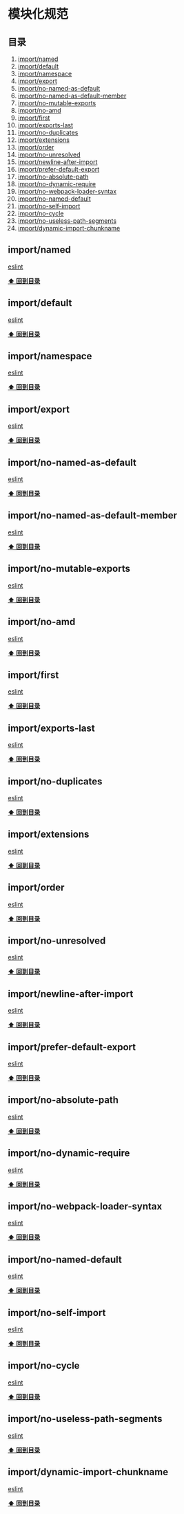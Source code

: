 # 模块化规范

## 目录

1. [import/named](#import/named)
2. [import/default](#import/default)
3. [import/namespace](#import/namespace)
4. [import/export](#import/export)
5. [import/no-named-as-default](#import/no-named-as-default)
6. [import/no-named-as-default-member](#import/no-named-as-default-member)
7. [import/no-mutable-exports](#import/no-mutable-exports)
8. [import/no-amd](#import/no-amd)
9. [import/first](#import/first)
10. [import/exports-last](#import/exports-last)
11. [import/no-duplicates](#import/no-duplicates)
12. [import/extensions](#import/extensions)
13. [import/order](#import/order)
14. [import/no-unresolved](#import/no-unresolved)
15. [import/newline-after-import](#import/newline-after-import)
16. [import/prefer-default-export](#import/prefer-default-export)
17. [import/no-absolute-path](#import/no-absolute-path)
18. [import/no-dynamic-require](#import/no-dynamic-require)
19. [import/no-webpack-loader-syntax](#import/no-webpack-loader-syntax)
20. [import/no-named-default](#import/no-named-default)
21. [import/no-self-import](#import/no-self-import)
22. [import/no-cycle](#import/no-cycle)
23. [import/no-useless-path-segments](#import/no-useless-path-segments)
24. [import/dynamic-import-chunkname](#import/dynamic-import-chunkname)

<a id='import/named'></a>
## import/named

[eslint](https://github.com/benmosher/eslint-plugin-import/blob/master/docs/rules/named.md)

**[⬆ 回到目录](#目录)**

<a id='import/default'></a>
## import/default

[eslint](https://github.com/benmosher/eslint-plugin-import/blob/master/docs/rules/default.md)

**[⬆ 回到目录](#目录)**

<a id='import/namespace'></a>
## import/namespace

[eslint](https://github.com/benmosher/eslint-plugin-import/blob/master/docs/rules/namespace.md)

**[⬆ 回到目录](#目录)**

<a id='import/export'></a>
## import/export

[eslint](https://github.com/benmosher/eslint-plugin-import/blob/master/docs/rules/export.md)

**[⬆ 回到目录](#目录)**

<a id='import/no-named-as-default'></a>
## import/no-named-as-default

[eslint](https://github.com/benmosher/eslint-plugin-import/blob/master/docs/rules/no-named-as-default.md)

**[⬆ 回到目录](#目录)**

<a id='import/no-named-as-default-member'></a>
## import/no-named-as-default-member

[eslint](https://github.com/benmosher/eslint-plugin-import/blob/master/docs/rules/no-named-as-default-member.md)

**[⬆ 回到目录](#目录)**

<a id='import/no-mutable-exports'></a>
## import/no-mutable-exports

[eslint](https://github.com/benmosher/eslint-plugin-import/blob/master/docs/rules/no-mutable-exports.md)

**[⬆ 回到目录](#目录)**

<a id='import/no-amd'></a>
## import/no-amd

[eslint](https://github.com/benmosher/eslint-plugin-import/blob/master/docs/rules/no-amd.md)

**[⬆ 回到目录](#目录)**

<a id='import/first'></a>
## import/first

[eslint](https://github.com/benmosher/eslint-plugin-import/blob/master/docs/rules/first.md)

**[⬆ 回到目录](#目录)**

<a id='import/exports-last'></a>
## import/exports-last

[eslint](https://github.com/benmosher/eslint-plugin-import/blob/master/docs/rules/exports-last.md)

**[⬆ 回到目录](#目录)**

<a id='import/no-duplicates'></a>
## import/no-duplicates

[eslint](https://github.com/benmosher/eslint-plugin-import/blob/master/docs/rules/no-duplicates.md)

**[⬆ 回到目录](#目录)**

<a id='import/extensions'></a>
## import/extensions

[eslint](https://github.com/benmosher/eslint-plugin-import/blob/master/docs/rules/extensions.md)

**[⬆ 回到目录](#目录)**

<a id='import/order'></a>
## import/order

[eslint](https://github.com/benmosher/eslint-plugin-import/blob/master/docs/rules/order.md)

**[⬆ 回到目录](#目录)**

<a id='import/no-unresolved'></a>
## import/no-unresolved

[eslint](https://github.com/benmosher/eslint-plugin-import/blob/master/docs/rules/no-unresolved.md)

**[⬆ 回到目录](#目录)**

<a id='import/newline-after-import'></a>
## import/newline-after-import

[eslint](https://github.com/benmosher/eslint-plugin-import/blob/master/docs/rules/newline-after-import.md)

**[⬆ 回到目录](#目录)**

<a id='import/prefer-default-export'></a>
## import/prefer-default-export

[eslint](https://github.com/benmosher/eslint-plugin-import/blob/master/docs/rules/prefer-default-export.md)

**[⬆ 回到目录](#目录)**

<a id='import/no-absolute-path'></a>
## import/no-absolute-path

[eslint](https://github.com/benmosher/eslint-plugin-import/blob/master/docs/rules/no-absolute-path.md)

**[⬆ 回到目录](#目录)**

<a id='import/no-dynamic-require'></a>
## import/no-dynamic-require

[eslint](https://github.com/benmosher/eslint-plugin-import/blob/master/docs/rules/no-dynamic-require.md)

**[⬆ 回到目录](#目录)**

<a id='import/no-webpack-loader-syntax'></a>
## import/no-webpack-loader-syntax

[eslint](https://github.com/benmosher/eslint-plugin-import/blob/master/docs/rules/no-webpack-loader-syntax.md)

**[⬆ 回到目录](#目录)**

<a id='import/no-named-default'></a>
## import/no-named-default

[eslint](https://github.com/benmosher/eslint-plugin-import/blob/master/docs/rules/no-named-default.md)

**[⬆ 回到目录](#目录)**

<a id='import/no-self-import'></a>
## import/no-self-import

[eslint](https://github.com/benmosher/eslint-plugin-import/blob/master/docs/rules/no-self-import.md)

**[⬆ 回到目录](#目录)**

<a id='import/no-cycle'></a>
## import/no-cycle

[eslint](https://github.com/benmosher/eslint-plugin-import/blob/master/docs/rules/no-cycle.md)

**[⬆ 回到目录](#目录)**

<a id='import/no-useless-path-segments'></a>
## import/no-useless-path-segments

[eslint](https://github.com/benmosher/eslint-plugin-import/blob/master/docs/rules/no-useless-path-segments.md)

**[⬆ 回到目录](#目录)**

<a id='import/dynamic-import-chunkname'></a>
## import/dynamic-import-chunkname

[eslint](https://github.com/benmosher/eslint-plugin-import/blob/master/docs/rules/dynamic-import-chunkname.md)

**[⬆ 回到目录](#目录)**

